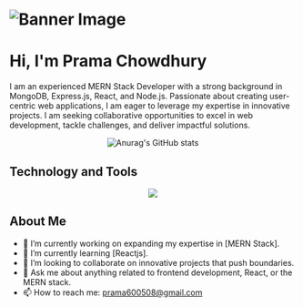 # ![Banner Image](https://i.ibb.co/Y8rpYcz/Black-Technology-Linked-In-Banner.png)

# Hi, I'm Prama Chowdhury

I am an experienced MERN Stack Developer with a strong background in MongoDB, Express.js, React, and Node.js. Passionate about creating user-centric web applications, I am eager to leverage my expertise in innovative projects. I am seeking collaborative opportunities to excel in web development, tackle challenges, and deliver impactful solutions.

<div align="center">

![Anurag's GitHub stats](https://github-readme-stats.vercel.app/api?username=pramachowdhury&theme=algolia&show_icons=true)

</div>

## Technology and Tools

<p align="center">
  <a href="https://skillicons.dev">
    <img src="https://skillicons.dev/icons?i=react,js,html,css,tailwindcss,bootstrap,git,github,figma,vscode" />
  </a>
</p>

## About Me

- 🔭 I’m currently working on expanding my expertise in [MERN Stack].
- 🌱 I’m currently learning [Reactjs].
- 👯 I’m looking to collaborate on innovative projects that push boundaries.
- 💬 Ask me about anything related to frontend development, React, or the MERN stack.
- 📫 How to reach me: [prama600508@gmail.com](mailto:prama600508@gmail.com)
